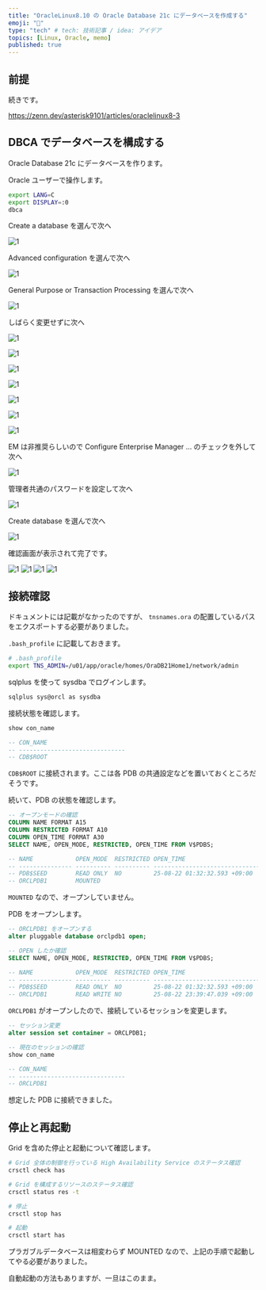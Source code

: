 ```yaml
---
title: "OracleLinux8.10 の Oracle Database 21c にデータベースを作成する"
emoji: "🐧"
type: "tech" # tech: 技術記事 / idea: アイデア
topics: [Linux, Oracle, memo]
published: true
---
```


## 前提

続きです。

<https://zenn.dev/asterisk9101/articles/oraclelinux8-3>

## DBCA でデータベースを構成する

Oracle Database 21c にデータベースを作ります。

Oracle ユーザーで操作します。

```bash
export LANG=C
export DISPLAY=:0
dbca
```

Create a database を選んで次へ

![1](/images/oraclelinux8-4/05.png)

Advanced configuration を選んで次へ

![1](/images/oraclelinux8-4/06.png)

General Purpose or Transaction Processing を選んで次へ

![1](/images/oraclelinux8-4/07.png)

しばらく変更せずに次へ

![1](/images/oraclelinux8-4/08.png)

![1](/images/oraclelinux8-4/09.png)

![1](/images/oraclelinux8-4/10.png)

![1](/images/oraclelinux8-4/11.png)

![1](/images/oraclelinux8-4/12.png)

![1](/images/oraclelinux8-4/13.png)

![1](/images/oraclelinux8-4/14.png)

EM は非推奨らしいので Configure Enterprise Manager ... のチェックを外して次へ

![1](/images/oraclelinux8-4/15.png)

管理者共通のパスワードを設定して次へ

![1](/images/oraclelinux8-4/16.png)

Create database を選んで次へ

![1](/images/oraclelinux8-4/17.png)

確認画面が表示されて完了です。

![1](/images/oraclelinux8-4/18.png)
![1](/images/oraclelinux8-4/19.png)
![1](/images/oraclelinux8-4/20.png)
![1](/images/oraclelinux8-4/21.png)

## 接続確認

ドキュメントには記載がなかったのですが、 `tnsnames.ora` の配置しているパスをエクスポートする必要がありました。

`.bash_profile` に記載しておきます。

```bash
# .bash_profile
export TNS_ADMIN=/u01/app/oracle/homes/OraDB21Home1/network/admin
```

sqlplus を使って sysdba でログインします。

```bash
sqlplus sys@orcl as sysdba
```

接続状態を確認します。

```sql
show con_name

-- CON_NAME
-- ------------------------------
-- CDB$ROOT
```

`CDB$ROOT` に接続されます。ここは各 PDB の共通設定などを置いておくところだそうです。

続いて、PDB の状態を確認します。

```sql
-- オープンモードの確認
COLUMN NAME FORMAT A15
COLUMN RESTRICTED FORMAT A10
COLUMN OPEN_TIME FORMAT A30
SELECT NAME, OPEN_MODE, RESTRICTED, OPEN_TIME FROM V$PDBS;

-- NAME            OPEN_MODE  RESTRICTED OPEN_TIME
-- --------------- ---------- ---------- ------------------------------
-- PDB$SEED        READ ONLY  NO         25-08-22 01:32:32.593 +09:00
-- ORCLPDB1        MOUNTED

```

`MOUNTED` なので、オープンしていません。

PDB をオープンします。

```sql
-- ORCLPDB1 をオープンする
alter pluggable database orclpdb1 open;

-- OPEN したか確認
SELECT NAME, OPEN_MODE, RESTRICTED, OPEN_TIME FROM V$PDBS;

-- NAME            OPEN_MODE  RESTRICTED OPEN_TIME
-- --------------- ---------- ---------- ------------------------------
-- PDB$SEED        READ ONLY  NO         25-08-22 01:32:32.593 +09:00
-- ORCLPDB1        READ WRITE NO         25-08-22 23:39:47.039 +09:00
```

`ORCLPDB1` がオープンしたので、接続しているセッションを変更します。

```sql
-- セッション変更
alter session set container = ORCLPDB1;

-- 現在のセッションの確認
show con_name

-- CON_NAME
-- ------------------------------
-- ORCLPDB1
```

想定した PDB に接続できました。

## 停止と再起動

Grid を含めた停止と起動について確認します。

```bash
# Grid 全体の制御を行っている High Availability Service のステータス確認
crsctl check has

# Grid を構成するリソースのステータス確認
crsctl status res -t

# 停止
crsctl stop has

# 起動
crsctl start has
```

プラガブルデータベースは相変わらず MOUNTED なので、上記の手順で起動してやる必要がありました。

自動起動の方法もありますが、一旦はこのまま。
